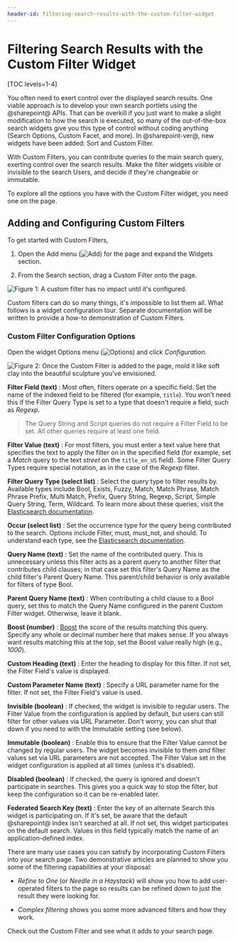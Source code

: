 ```yaml
---
header-id: filtering-search-results-with-the-custom-filter-widget
---
```


# Filtering Search Results with the Custom Filter Widget

[TOC levels=1-4]

You often need to exert control over the displayed search results. One viable
approach is to develop your own search portlets using the @sharepoint@ APIs. That
can be overkill if you just want to make a slight modification to how the search
is executed, so many of the out-of-the-box search widgets give you this type of
control without coding anything (Search Options, Custom Facet, and more). In
@sharepoint-ver@, new widgets have been added: Sort and Custom Filter.

With Custom Filters, you can contribute queries to the main search query,
exerting control over the search results. Make the filter widgets visible or
invisible to the search Users, and decide if they're changeable or immutable.

To explore all the options you have with the Custom Filter widget, you need one
on the page.

## Adding and Configuring Custom Filters

To get started with Custom Filters,

1. Open the Add menu (![Add](../../../images/icon-add-widget.png)) for the page and
   expand the Widgets section.

2.  From the Search section, drag a Custom Filter onto the page.

![Figure 1: A custom filter has no impact until it's configured.](../../../images/search-custom-filter.png)

Custom filters can do so many things, it's impossible to list them all. What
follows is a widget configuration tour. Separate documentation will be written
to provide a how-to demonstration of Custom Filters.

### Custom Filter Configuration Options

Open the widget Options menu (![Options](../../../images/icon-app-options.png)) and
click _Configuration_.

![Figure 2: Once the Custom Filter is added to the page, mold it like soft clay into the beautiful sculpture you've envisioned.](../../../images/search-custom-filter-configuration.png)


**Filter Field (text)**
: Most often, filters operate on a specific field. Set the name of the indexed
field to be filtered (for example, `title`). You won't need this if the Filter
Query Type is set to a type that doesn't require a field, such as _Regexp_.

> The Query String and Script queries do not require a Filter Field to be set.
> All other queries require at least one field. 
<!--Note: Multi Match and Simple Query String take an array of fields accoring to the Elasticsearch docs, but our config doesn't seem to support it afaict.? -->

**Filter Value (text)**
: For most filters, you must enter a text value here that specifies the
text to apply the filter on in the specified field (for example, set a _Match_
query to the text _street_ on the `title_en_US` field). Some Filter Query Types
require special notation, as in the case of the _Regexp_ filter. 

**Filter Query Type (select list)**
: Select the query type to filter results by. Available types include Bool,
Exists, Fuzzy, Match, Match Phrase, Match Phrase Prefix, Multi Match, Prefix,
Query String, Regexp, Script, Simple Query String, Term, Wildcard. To learn more
about these queries, visit the [Elasticsearch documentation](https://www.elastic.co/guide/en/elasticsearch/reference/7.x/query-dsl.html).

**Occur (select list)**
: Set the occurrence type for the query being contributed to the search. Options
include Filter, must, must_not, and should. To understand each type, see the
[Elasticsearch
documentation](https://www.elastic.co/guide/en/elasticsearch/reference/7.x/query-dsl-bool-query.html). 

**Query Name (text)**
: Set the name of the contributed query. This is unnecessary unless this filter
acts as a parent query to another filter that contributes child clauses; in
that case set this filter's Query Name as the child filter's Parent Query Name.
This parent/child behavior is only available for filters of type Bool.

**Parent Query Name (text)**
: When contributing a child clause to a Bool query, set this to match the Query
Name configured in the parent Custom Filter widget. Otherwise, leave it blank.

**Boost (number)**
: [Boost](https://www.elastic.co/guide/en/elasticsearch/reference/7.x/query-dsl-term-query.html#term-field-params)
the score of the results matching this query. Specify any whole or decimal
number here that makes sense. If you always want results matching this at the
top, set the Boost value really high (e.g., _1000_).

**Custom Heading (text)**
: Enter the heading to display for this filter. If not set, the Filter Field's
value is displayed.

**Custom Parameter Name (text)**
: Specify a URL parameter name for the filter. If not set, the Filter Field's
value is used.

**Invisible (boolean)**
: If checked, the widget is invisible to regular users. The Filter Value from
the configuration is applied by default, but users can still filter for other
values via URL Parameter. Don't worry, you can shut that down if you need to
with the Immutable setting (see below).

**Immutable (boolean)**
: Enable this to ensure that the Filter Value cannot be changed by regular
users. The widget becomes invisible to them _and_ filter values set via URL
parameters are not accepted. The Filter Value set in the widget configuration is
applied at all times (unless it's disabled).

**Disabled (boolean)**
: If checked, the query is ignored and doesn't participate in searches. This
gives you a quick way to stop the filter, but keep the configuration so it can
be re-enabled later.

**Federated Search Key (text)**
: Enter the key of an alternate Search this widget is participating on. If it's
set, be aware that the default @sharepoint@ index isn't searched at all. If not
set, this widget participates on the default search. Values in this field
typically match the name of an application-defined index.

There are many use cases you can satisfy by incorporating Custom Filters into
your search page. Two demonstrative articles are planned to show you some of
the filtering capabilities at your disposal:

- _Refine to One_ (or _Needle in a Haystack_) will show you how to add
  user-operated filters to the page so results can be refined down to just the
  result they were looking for.

- _Complex filtering_ shows you some more advanced filters and how they work.

Check out the Custom Filter and see what it adds to your search page.

